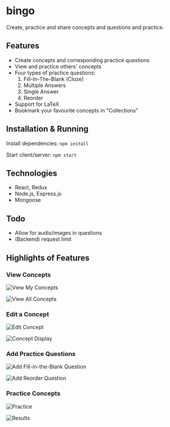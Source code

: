 # bingo

Create, practice and share concepts and questions and practice.

## Features

* Create concepts and corresponding practice questions
* View and practice others' concepts
* Four types of practice questions:
    1. Fill-In-The-Blank (Cloze)
    2. Multiple Answers
    3. Single Answer
    4. Reorder
* Support for LaTeX
* Bookmark your favourite concepts in "Collections"

## Installation & Running

Install dependencies:
`
npm install
`

Start client/server:
`
npm start
`

## Technologies

* React, Redux
* Node.js, Express.js
* Mongoose

## Todo

* Allow for audio/images in questions
* (Backend) request limit

## Highlights of Features

### View Concepts

![View My Concepts](https://i.ibb.co/Dbmz3DX/concepts-1.png)

![View All Concepts](https://i.ibb.co/M2vMSX3/all-concepts-1.png)

### Edit a Concept

![Edit Concept](https://i.ibb.co/6szTrYf/edit-concept-1.png)

![Concept Display](https://i.ibb.co/BP7SYmz/view-concept-1.png)

### Add Practice Questions

![Add Fill-in-the-Blank Question](https://i.ibb.co/0ZvrPXJ/edit-question-1.png)

![Add Reorder Question](https://i.ibb.co/Vt6qVhR/edit-question-2.png)

### Practice Concepts

![Practice](https://i.ibb.co/qMnTPqh/practice-1.png)

![Results](https://i.ibb.co/Jcq4NKk/practice-2.png)
